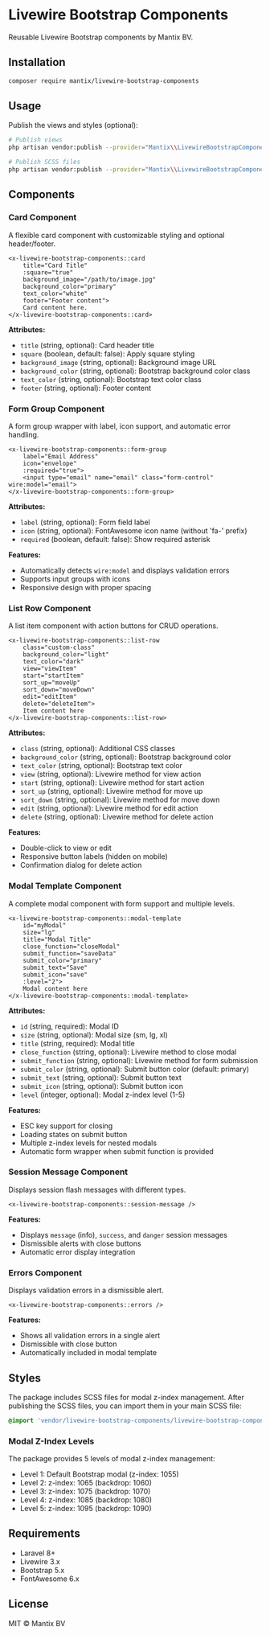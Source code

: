# Livewire Bootstrap Components

Reusable Livewire Bootstrap components by Mantix BV.

## Installation

```bash
composer require mantix/livewire-bootstrap-components
```

## Usage

Publish the views and styles (optional):

```bash
# Publish views
php artisan vendor:publish --provider="Mantix\\LivewireBootstrapComponents\\LivewireBootstrapComponentsServiceProvider" --tag=views

# Publish SCSS files
php artisan vendor:publish --provider="Mantix\\LivewireBootstrapComponents\\LivewireBootstrapComponentsServiceProvider" --tag=scss
```

## Components

### Card Component

A flexible card component with customizable styling and optional header/footer.

```blade
<x-livewire-bootstrap-components::card 
    title="Card Title"
    :square="true"
    background_image="/path/to/image.jpg"
    background_color="primary"
    text_color="white"
    footer="Footer content">
    Card content here.
</x-livewire-bootstrap-components::card>
```

**Attributes:**
- `title` (string, optional): Card header title
- `square` (boolean, default: false): Apply square styling
- `background_image` (string, optional): Background image URL
- `background_color` (string, optional): Bootstrap background color class
- `text_color` (string, optional): Bootstrap text color class
- `footer` (string, optional): Footer content

### Form Group Component

A form group wrapper with label, icon support, and automatic error handling.

```blade
<x-livewire-bootstrap-components::form-group 
    label="Email Address"
    icon="envelope"
    :required="true">
    <input type="email" name="email" class="form-control" wire:model="email">
</x-livewire-bootstrap-components::form-group>
```

**Attributes:**
- `label` (string, optional): Form field label
- `icon` (string, optional): FontAwesome icon name (without 'fa-' prefix)
- `required` (boolean, default: false): Show required asterisk

**Features:**
- Automatically detects `wire:model` and displays validation errors
- Supports input groups with icons
- Responsive design with proper spacing

### List Row Component

A list item component with action buttons for CRUD operations.

```blade
<x-livewire-bootstrap-components::list-row 
    class="custom-class"
    background_color="light"
    text_color="dark"
    view="viewItem"
    start="startItem"
    sort_up="moveUp"
    sort_down="moveDown"
    edit="editItem"
    delete="deleteItem">
    Item content here
</x-livewire-bootstrap-components::list-row>
```

**Attributes:**
- `class` (string, optional): Additional CSS classes
- `background_color` (string, optional): Bootstrap background color
- `text_color` (string, optional): Bootstrap text color
- `view` (string, optional): Livewire method for view action
- `start` (string, optional): Livewire method for start action
- `sort_up` (string, optional): Livewire method for move up
- `sort_down` (string, optional): Livewire method for move down
- `edit` (string, optional): Livewire method for edit action
- `delete` (string, optional): Livewire method for delete action

**Features:**
- Double-click to view or edit
- Responsive button labels (hidden on mobile)
- Confirmation dialog for delete action

### Modal Template Component

A complete modal component with form support and multiple levels.

```blade
<x-livewire-bootstrap-components::modal-template 
    id="myModal"
    size="lg"
    title="Modal Title"
    close_function="closeModal"
    submit_function="saveData"
    submit_color="primary"
    submit_text="Save"
    submit_icon="save"
    :level="2">
    Modal content here
</x-livewire-bootstrap-components::modal-template>
```

**Attributes:**
- `id` (string, required): Modal ID
- `size` (string, optional): Modal size (sm, lg, xl)
- `title` (string, required): Modal title
- `close_function` (string, optional): Livewire method to close modal
- `submit_function` (string, optional): Livewire method for form submission
- `submit_color` (string, optional): Submit button color (default: primary)
- `submit_text` (string, optional): Submit button text
- `submit_icon` (string, optional): Submit button icon
- `level` (integer, optional): Modal z-index level (1-5)

**Features:**
- ESC key support for closing
- Loading states on submit button
- Multiple z-index levels for nested modals
- Automatic form wrapper when submit function is provided

### Session Message Component

Displays session flash messages with different types.

```blade
<x-livewire-bootstrap-components::session-message />
```

**Features:**
- Displays `message` (info), `success`, and `danger` session messages
- Dismissible alerts with close buttons
- Automatic error display integration

### Errors Component

Displays validation errors in a dismissible alert.

```blade
<x-livewire-bootstrap-components::errors />
```

**Features:**
- Shows all validation errors in a single alert
- Dismissible with close button
- Automatically included in modal template

## Styles

The package includes SCSS files for modal z-index management. After publishing the SCSS files, you can import them in your main SCSS file:

```scss
@import 'vendor/livewire-bootstrap-components/livewire-bootstrap-components';
```

### Modal Z-Index Levels

The package provides 5 levels of modal z-index management:

- Level 1: Default Bootstrap modal (z-index: 1055)
- Level 2: z-index: 1065 (backdrop: 1060)
- Level 3: z-index: 1075 (backdrop: 1070)
- Level 4: z-index: 1085 (backdrop: 1080)
- Level 5: z-index: 1095 (backdrop: 1090)

## Requirements

- Laravel 8+
- Livewire 3.x
- Bootstrap 5.x
- FontAwesome 6.x

## License

MIT © Mantix BV